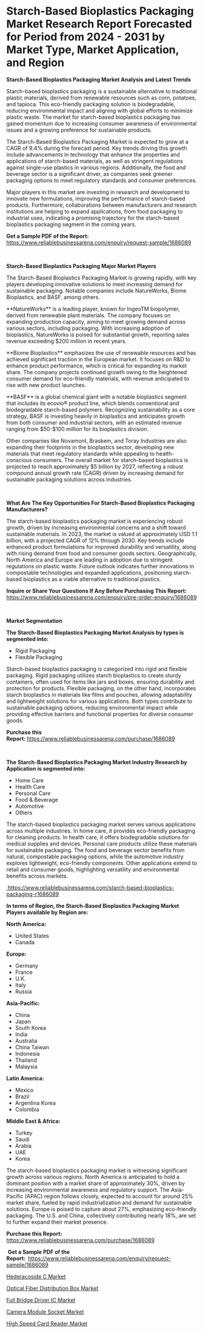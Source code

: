 <p><h1>Starch-Based Bioplastics Packaging Market Research Report Forecasted for Period from 2024 -  2031 by Market Type, Market Application, and Region</h1></p><p><strong>Starch-Based Bioplastics Packaging Market Analysis and Latest Trends</strong></p>
<p><p>Starch-based bioplastics packaging is a sustainable alternative to traditional plastic materials, derived from renewable resources such as corn, potatoes, and tapioca. This eco-friendly packaging solution is biodegradable, reducing environmental impact and aligning with global efforts to minimize plastic waste. The market for starch-based bioplastics packaging has gained momentum due to increasing consumer awareness of environmental issues and a growing preference for sustainable products.</p><p>The Starch-Based Bioplastics Packaging Market is expected to grow at a CAGR of 9.4% during the forecast period. Key trends driving this growth include advancements in technology that enhance the properties and applications of starch-based materials, as well as stringent regulations against single-use plastics in various regions. Additionally, the food and beverage sector is a significant driver, as companies seek greener packaging options to meet regulatory standards and consumer preferences.</p><p>Major players in this market are investing in research and development to innovate new formulations, improving the performance of starch-based products. Furthermore, collaborations between manufacturers and research institutions are helping to expand applications, from food packaging to industrial uses, indicating a promising trajectory for the starch-based bioplastics packaging segment in the coming years.</p></p>
<p><strong>Get a Sample PDF of the Report:&nbsp;</strong> <a href="https://www.reliablebusinessarena.com/enquiry/request-sample/1686089?utm_campaign=1278&utm_medium=2&utm_source=Github&utm_content=ia&utm_term=06102024&utm_id=starch-based-bioplastics-packaging">https://www.reliablebusinessarena.com/enquiry/request-sample/1686089</a></p>
<p>&nbsp;</p>
<p><strong>Starch-Based Bioplastics Packaging Major Market Players</strong></p>
<p><p>The Starch-Based Bioplastics Packaging Market is growing rapidly, with key players developing innovative solutions to meet increasing demand for sustainable packaging. Notable companies include NatureWorks, Biome Bioplastics, and BASF, among others.</p><p>**NatureWorks** is a leading player, known for IngeoTM biopolymer, derived from renewable plant materials. The company focuses on expanding production capacity, aiming to meet growing demand across various sectors, including packaging. With increasing adoption of bioplastics, NatureWorks is poised for substantial growth, reporting sales revenue exceeding $200 million in recent years.</p><p>**Biome Bioplastics** emphasizes the use of renewable resources and has achieved significant traction in the European market. It focuses on R&D to enhance product performance, which is critical for expanding its market share. The company projects continued growth owing to the heightened consumer demand for eco-friendly materials, with revenue anticipated to rise with new product launches.</p><p>**BASF** is a global chemical giant with a notable bioplastics segment that includes its ecovio® product line, which blends conventional and biodegradable starch-based polymers. Recognizing sustainability as a core strategy, BASF is investing heavily in bioplastics and anticipates growth from both consumer and industrial sectors, with an estimated revenue ranging from $50-$100 million for its bioplastics division.</p><p>Other companies like Novamont, Braskem, and Toray Industries are also expanding their footprints in the bioplastics sector, developing new materials that meet regulatory standards while appealing to health-conscious consumers. The overall market for starch-based bioplastics is projected to reach approximately $5 billion by 2027, reflecting a robust compound annual growth rate (CAGR) driven by increasing demand for sustainable packaging solutions across industries.</p></p>
<p>&nbsp;</p>
<p><strong>What Are The Key Opportunities For Starch-Based Bioplastics Packaging Manufacturers?</strong></p>
<p><p>The starch-based bioplastics packaging market is experiencing robust growth, driven by increasing environmental concerns and a shift toward sustainable materials. In 2023, the market is valued at approximately USD 1.1 billion, with a projected CAGR of 12% through 2030. Key trends include enhanced product formulations for improved durability and versatility, along with rising demand from food and consumer goods sectors. Geographically, North America and Europe are leading in adoption due to stringent regulations on plastic waste. Future outlook indicates further innovations in compostable technologies and expanded applications, positioning starch-based bioplastics as a viable alternative to traditional plastics.</p></p>
<p><strong>Inquire or Share Your Questions If Any Before Purchasing This Report:</strong> <a href="https://www.reliablebusinessarena.com/enquiry/pre-order-enquiry/1686089?utm_campaign=1278&utm_medium=2&utm_source=Github&utm_content=ia&utm_term=06102024&utm_id=starch-based-bioplastics-packaging">https://www.reliablebusinessarena.com/enquiry/pre-order-enquiry/1686089</a></p>
<p>&nbsp;</p>
<p><strong>Market Segmentation</strong></p>
<p><strong>The Starch-Based Bioplastics Packaging Market Analysis by types is segmented into:</strong></p>
<p><ul><li>Rigid Packaging</li><li>Flexible Packaging</li></ul></p>
<p><p>Starch-based bioplastics packaging is categorized into rigid and flexible packaging. Rigid packaging utilizes starch bioplastics to create sturdy containers, often used for items like jars and boxes, ensuring durability and protection for products. Flexible packaging, on the other hand, incorporates starch bioplastics in materials like films and pouches, allowing adaptability and lightweight solutions for various applications. Both types contribute to sustainable packaging options, reducing environmental impact while providing effective barriers and functional properties for diverse consumer goods.</p></p>
<p><strong>Purchase this Report:&nbsp;</strong><a href="https://www.reliablebusinessarena.com/purchase/1686089?utm_campaign=1278&utm_medium=2&utm_source=Github&utm_content=ia&utm_term=06102024&utm_id=starch-based-bioplastics-packaging">https://www.reliablebusinessarena.com/purchase/1686089</a></p>
<p>&nbsp;</p>
<p><strong>The Starch-Based Bioplastics Packaging Market Industry Research by Application is segmented into:</strong></p>
<p><ul><li>Home Care</li><li>Health Care</li><li>Personal Care</li><li>Food & Beverage</li><li>Automotive</li><li>Others</li></ul></p>
<p><p>The starch-based bioplastics packaging market serves various applications across multiple industries. In home care, it provides eco-friendly packaging for cleaning products. In health care, it offers biodegradable solutions for medical supplies and devices. Personal care products utilize these materials for sustainable packaging. The food and beverage sector benefits from natural, compostable packaging options, while the automotive industry explores lightweight, eco-friendly components. Other applications extend to retail and consumer goods, highlighting versatility and environmental benefits across markets.</p></p>
<p><a href="https://www.reliablebusinessarena.com/starch-based-bioplastics-packaging-r1686089?utm_campaign=1278&utm_medium=2&utm_source=Github&utm_content=ia&utm_term=06102024&utm_id=starch-based-bioplastics-packaging">&nbsp;https://www.reliablebusinessarena.com/starch-based-bioplastics-packaging-r1686089</a></p>
<p><strong>In terms of Region, the Starch-Based Bioplastics Packaging Market Players available by Region are:</strong></p>
<p>
    <p> <strong> North America: </strong>
        <ul>
            <li>United States</li>
            <li>Canada</li>
        </ul>
        </p> 
    <p> <strong> Europe: </strong>
        <ul>
            <li>Germany</li>
            <li>France</li>
            <li>U.K.</li>
            <li>Italy</li>
            <li>Russia</li>
        </ul>
        </p> 
    <p> <strong> Asia-Pacific: </strong>
        <ul>
            <li>China</li>
            <li>Japan</li>
            <li>South Korea</li>
            <li>India</li>
            <li>Australia</li>
            <li>China Taiwan</li>
            <li>Indonesia</li>
            <li>Thailand</li>
            <li>Malaysia</li>
        </ul>
        </p> 
    <p> <strong> Latin America: </strong>
        <ul>
            <li>Mexico</li>
            <li>Brazil</li>
            <li>Argentina Korea</li>
            <li>Colombia</li>
        </ul>
        </p> 
    <p> <strong> Middle East & Africa: </strong>
        <ul>
            <li>Turkey</li>
            <li>Saudi</li>
            <li>Arabia</li>
            <li>UAE</li>
            <li>Korea</li>
        </ul>
    </p>
    </p>
<p><p>The starch-based bioplastics packaging market is witnessing significant growth across various regions. North America is anticipated to hold a dominant position with a market share of approximately 30%, driven by increasing environmental awareness and regulatory support. The Asia-Pacific (APAC) region follows closely, expected to account for around 25% market share, fueled by rapid industrialization and demand for sustainable solutions. Europe is poised to capture about 27%, emphasizing eco-friendly packaging. The U.S. and China, collectively contributing nearly 18%, are set to further expand their market presence.</p></p>
<p><strong>Purchase this Report: </strong><a href="https://www.reliablebusinessarena.com/purchase/1686089?utm_campaign=1278&utm_medium=2&utm_source=Github&utm_content=ia&utm_term=06102024&utm_id=starch-based-bioplastics-packaging">https://www.reliablebusinessarena.com/purchase/1686089</a></p>
<p>&nbsp;<strong>Get a Sample PDF of the Report:&nbsp;&nbsp;</strong><a href="https://www.reliablebusinessarena.com/enquiry/request-sample/1686089?utm_campaign=1278&utm_medium=2&utm_source=Github&utm_content=ia&utm_term=06102024&utm_id=starch-based-bioplastics-packaging">https://www.reliablebusinessarena.com/enquiry/request-sample/1686089</a></p>
<p><strong></strong></p>
<p><p><a href="https://www.linkedin.com/pulse/regulatory-landscape-its-influence-global-hederacoside-ddzue?utm_campaign=1278&utm_medium=2&utm_source=Github&utm_content=ia&utm_term=06102024&utm_id=starch-based-bioplastics-packaging">Hederacoside C Market</a></p><p><a href="https://www.linkedin.com/pulse/global-optical-fiber-distribution-box-market-status-2024-h0sue?utm_campaign=1278&utm_medium=2&utm_source=Github&utm_content=ia&utm_term=06102024&utm_id=starch-based-bioplastics-packaging">Optical Fiber Distribution Box Market</a></p><p><a href="https://www.linkedin.com/pulse/emerging-technologies-reshaping-full-bridge-driver-ic-oe4be?utm_campaign=1278&utm_medium=2&utm_source=Github&utm_content=ia&utm_term=06102024&utm_id=starch-based-bioplastics-packaging">Full Bridge Driver IC Market</a></p><p><a href="https://www.linkedin.com/pulse/in-depth-camera-module-socket-market-review-size-share-41cagr-tsi3e?utm_campaign=1278&utm_medium=2&utm_source=Github&utm_content=ia&utm_term=06102024&utm_id=starch-based-bioplastics-packaging">Camera Module Socket Market</a></p><p><a href="https://www.linkedin.com/pulse/consumer-behavior-shifts-high-speed-card-reader-market-bamte?utm_campaign=1278&utm_medium=2&utm_source=Github&utm_content=ia&utm_term=06102024&utm_id=starch-based-bioplastics-packaging">High Speed Card Reader Market</a></p></p>